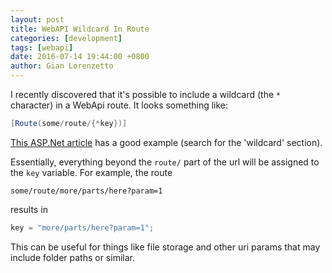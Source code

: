 ```yaml
---
layout: post
title: WebAPI Wildcard In Route
categories: [development]
tags: [webapi]
date: 2016-07-14 19:44:00 +0800
author: Gian Lorenzetto
---
```


I recently discovered that it's possible to include a wildcard (the `*` character) in a WebApi route. It looks something like:

```csharp
[Route(some/route/{*key})]
```

<!--more-->

[This ASP.Net article](http://www.asp.net/web-api/overview/web-api-routing-and-actions/create-a-rest-api-with-attribute-routing) has a good example (search for the 'wildcard' section).

Essentially, everything beyond the `route/` part of the url will be assigned to the `key` variable. For example, the route

`some/route/more/parts/here?param=1`

results in 

```csharp
key = "more/parts/here?param=1";
```

This can be useful for things like file storage and other uri params that may include folder paths or similar.